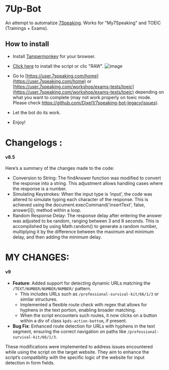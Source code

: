 # 7Up-Bot
An attempt to automatize [7Speaking](7speaking.com). Works for "My7Speaking" and TOEIC (Trainings + Exams).

## How to install
- Install [Tampermonkey](https://www.tampermonkey.net/) for your browser.
- [Click here](https://github.com/Shun-Lassal/7Up-Bot/raw/main/7Speaking-bot-9.user.js) to install the script or clic "RAW".
![image](https://github.com/Dixel1/7speaking-bot-legacy/assets/63664894/4d7af9cc-8765-4d2f-b4cc-52db5ff5f256)


- Go to [https://user.7speaking.com/home](https://user.7speaking.com/home) or [https://user.7speaking.com/workshop/exams-tests/toeic](https://user.7speaking.com/workshop/exams-tests/toeic) depending on what you want to complete (may not work properly on toeic mode. Please check https://github.com/Dixel1/7speaking-bot-legacy/issues).
- Let the bot do its work.
- Enjoy!

# Changelogs :

#### v8.5

Here’s a summary of the changes made to the code:

- Conversion to String: The findAnswer function was modified to convert the response into a string. This adjustment allows handling cases where the response is a number.
- Simulating Keystrokes: When the input type is ‘input’, the code was altered to simulate typing each character of the response. This is achieved using the document.execCommand('insertText', false, answer[i]); method within a loop.
- Random Response Delay: The response delay after entering the answer was adjusted to be random, ranging between 3 and 8 seconds. This is accomplished by using Math.random() to generate a random number, multiplying it by the difference between the maximum and minimum delay, and then adding the minimum delay.

# MY CHANGES:

#### v9

- **Feature**: Added support for detecting dynamic URLs matching the `/TEXT/NUMBER/NUMBER/NUMBER/` pattern.
  - This includes URLs such as `/professional-survival-kit/66/1/3` or similar structures.
  - Implemented a flexible route check with regex that allows for hyphens in the text portion, enabling broader matching.
  - When the script encounters such routes, it now clicks on a button within a div of class `kpds-action-bottom`, if present.
- **Bug Fix**: Enhanced route detection for URLs with hyphens in the text segment, ensuring the correct navigation on paths like `/professional-survival-kit/66/1/3`.



These modifications were implemented to address issues encountered while using the script on the target website. They aim to enhance the script’s compatibility with the specific logic of the website for input detection in form fields.
